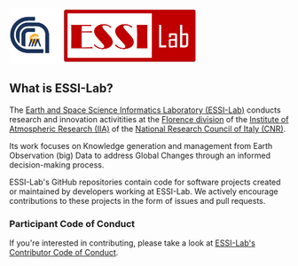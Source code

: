 <img src="https://github.com/ESSI-Lab/.github/raw/main/profile/CNR-IIA-ESSI-Lab.png" height="100px" />

## What is ESSI-Lab?

The <a href="http://essi-lab.eu/">Earth and Space Science Informatics Laboratory (ESSI-Lab)</a> conducts research and innovation activitities at the <a href="https://iia.cnr.it/sede-firenze/">Florence division</a> of the <a href="https://iia.cnr.it/">Institute of Atmospheric Research (IIA)</a> of the <a href="https://www.cnr.it">National Research Council of Italy (CNR)</a>.

Its work focuses on Knowledge generation and management from Earth Observation (big) Data to address Global Changes through an informed decision-making process.

ESSI-Lab's GitHub repositories contain code for software projects created or maintained by developers working at ESSI-Lab. We actively encourage contributions to these projects in the form of issues and pull requests.

### Participant Code of Conduct
If you're interested in contributing, please take a look at <a href="https://raw.githubusercontent.com/ESSI-Lab/DAB/main/CODE_OF_CONDUCT.md">ESSI-Lab's Contributor Code of Conduct</a>.
